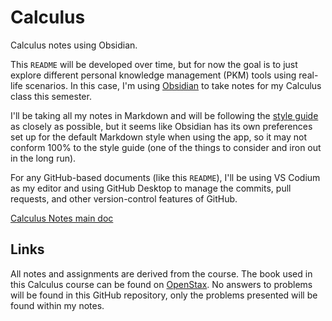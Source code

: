 # Calculus

Calculus notes using Obsidian.

This `README` will be developed over time, but for now the goal is to just
explore different personal knowledge management (PKM) tools using real-life
scenarios. In this case, I'm using [Obsidian](https://obsidian.md/) to take
notes for my Calculus class this semester.

I'll be taking all my notes in Markdown and will be following the [style
guide](https://google.github.io/styleguide/docguide/style.html) as closely as
possible, but it seems like Obsidian has its own preferences set up for the
default Markdown style when using the app, so it may not conform 100% to the
style guide (one of the things to consider and iron out in the long run).

For any GitHub-based documents (like this `README`), I'll be using VS Codium as
my editor and using GitHub Desktop to manage the commits, pull requests, and
other version-control features of GitHub.

[Calculus Notes main doc](/Calculus/0.0%20-%20Calculus%20I.md)

## Links

All notes and assignments are derived from the course. The book used in this
Calculus course can be found on
[OpenStax](https://openstax.org/details/books/calculus-volume-1). No answers to
problems will be found in this GitHub repository, only the problems presented
will be found within my notes.

